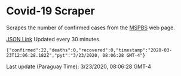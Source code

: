 # Covid-19 Scraper

Scrapes the number of confirmed cases from the [MSPBS](https://www.mspbs.gov.py/covid-19.php) web page.

[JSON Link](https://jmayalag.github.io/covid19-scrape/cases.json)
Updated every 30 minutes.
```
{"confirmed":22,"deaths":0,"recovered":0,"timestamp":"2020-03-23T12:06:28.182Z","pyt":"3/23/2020, 08:06:28 GMT-4"}
```
Last update (Paraguay Time): 3/23/2020, 08:06:28 GMT-4